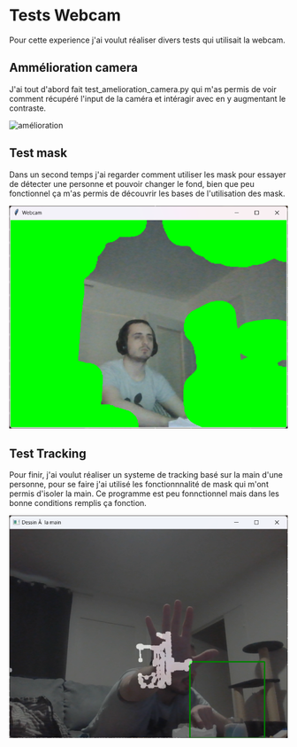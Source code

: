 # Tests Webcam

Pour cette experience j'ai voulut réaliser divers tests qui utilisait la webcam.

## Ammélioration camera

J'ai tout d'abord fait test_amelioration_camera.py qui m'as permis de voir comment récupéré l'input de la caméra et intéragir avec en y augmentant le contraste.

![amélioration](am%C3%A9lioration.png)

## Test mask

Dans un second temps j'ai regarder comment utiliser les mask pour essayer de détecter une personne et pouvoir changer le fond, bien que peu fonctionnel ça m'as permis de découvrir les bases de l'utilisation des mask.

![mask](mask.png)

## Test Tracking

Pour finir, j'ai voulut réaliser un systeme de tracking basé sur la main d'une personne, pour se faire j'ai utilisé les fonctionnnalité de mask qui m'ont permis d'isoler la main. Ce programme est peu fonnctionnel mais dans les bonne conditions remplis ça fonction.

![track](track.png)